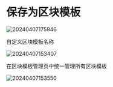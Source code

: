 # 保存为区块模板
<PluginInfo name="ui-schema-storage"></PluginInfo>

![20240407175846](https://nocobase-docs.oss-cn-beijing.aliyuncs.com/20240407175846.png)

自定义区块模板名称

![20240407153407](https://nocobase-docs.oss-cn-beijing.aliyuncs.com/20240407153407.png)

在区块模板管理页中统一管理所有区块模板

![20240407153550](https://nocobase-docs.oss-cn-beijing.aliyuncs.com/20240407153550.png)